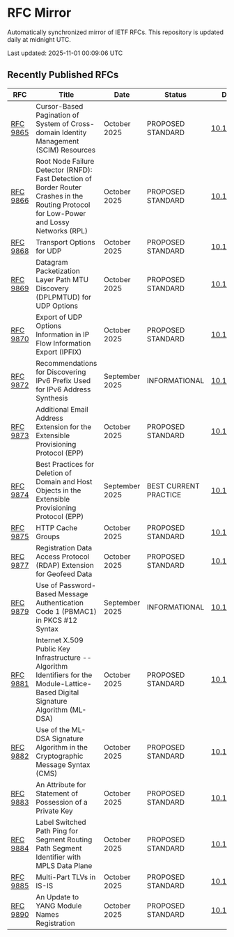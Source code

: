 # RFC Mirror

Automatically synchronized mirror of IETF RFCs. This repository is updated daily at midnight UTC.

Last updated: 2025-11-01 00:09:06 UTC

## Recently Published RFCs

| RFC | Title | Date | Status | DOI |
|-----|-------|------|--------|-----|
| [RFC 9865](rfcs/rfc9865.txt) | Cursor-Based Pagination of System of Cross-domain Identity Management (SCIM) Resources | October 2025 | PROPOSED STANDARD | [10.17487](https://doi.org/10.17487/RFC9865) |
| [RFC 9866](rfcs/rfc9866.txt) | Root Node Failure Detector (RNFD): Fast Detection of Border Router Crashes in the Routing Protocol for Low-Power and Lossy Networks (RPL) | October 2025 | PROPOSED STANDARD | [10.17487](https://doi.org/10.17487/RFC9866) |
| [RFC 9868](rfcs/rfc9868.txt) | Transport Options for UDP | October 2025 | PROPOSED STANDARD | [10.17487](https://doi.org/10.17487/RFC9868) |
| [RFC 9869](rfcs/rfc9869.txt) | Datagram Packetization Layer Path MTU Discovery (DPLPMTUD) for UDP Options | October 2025 | PROPOSED STANDARD | [10.17487](https://doi.org/10.17487/RFC9869) |
| [RFC 9870](rfcs/rfc9870.txt) | Export of UDP Options Information in IP Flow Information Export (IPFIX) | October 2025 | PROPOSED STANDARD | [10.17487](https://doi.org/10.17487/RFC9870) |
| [RFC 9872](rfcs/rfc9872.txt) | Recommendations for Discovering IPv6 Prefix Used for IPv6 Address Synthesis | September 2025 | INFORMATIONAL | [10.17487](https://doi.org/10.17487/RFC9872) |
| [RFC 9873](rfcs/rfc9873.txt) | Additional Email Address Extension for the Extensible Provisioning Protocol (EPP) | October 2025 | PROPOSED STANDARD | [10.17487](https://doi.org/10.17487/RFC9873) |
| [RFC 9874](rfcs/rfc9874.txt) | Best Practices for Deletion of Domain and Host Objects in the Extensible Provisioning Protocol (EPP) | September 2025 | BEST CURRENT PRACTICE | [10.17487](https://doi.org/10.17487/RFC9874) |
| [RFC 9875](rfcs/rfc9875.txt) | HTTP Cache Groups | October 2025 | PROPOSED STANDARD | [10.17487](https://doi.org/10.17487/RFC9875) |
| [RFC 9877](rfcs/rfc9877.txt) | Registration Data Access Protocol (RDAP) Extension for Geofeed Data | October 2025 | PROPOSED STANDARD | [10.17487](https://doi.org/10.17487/RFC9877) |
| [RFC 9879](rfcs/rfc9879.txt) | Use of Password-Based Message Authentication Code 1 (PBMAC1) in PKCS #12 Syntax | September 2025 | INFORMATIONAL | [10.17487](https://doi.org/10.17487/RFC9879) |
| [RFC 9881](rfcs/rfc9881.txt) | Internet X.509 Public Key Infrastructure -- Algorithm Identifiers for the Module-Lattice-Based Digital Signature Algorithm (ML-DSA) | October 2025 | PROPOSED STANDARD | [10.17487](https://doi.org/10.17487/RFC9881) |
| [RFC 9882](rfcs/rfc9882.txt) | Use of the ML-DSA Signature Algorithm in the Cryptographic Message Syntax (CMS) | October 2025 | PROPOSED STANDARD | [10.17487](https://doi.org/10.17487/RFC9882) |
| [RFC 9883](rfcs/rfc9883.txt) | An Attribute for Statement of Possession of a Private Key | October 2025 | PROPOSED STANDARD | [10.17487](https://doi.org/10.17487/RFC9883) |
| [RFC 9884](rfcs/rfc9884.txt) | Label Switched Path Ping for Segment Routing Path Segment Identifier with MPLS Data Plane | October 2025 | PROPOSED STANDARD | [10.17487](https://doi.org/10.17487/RFC9884) |
| [RFC 9885](rfcs/rfc9885.txt) | Multi-Part TLVs in IS-IS | October 2025 | PROPOSED STANDARD | [10.17487](https://doi.org/10.17487/RFC9885) |
| [RFC 9890](rfcs/rfc9890.txt) | An Update to YANG Module Names Registration | October 2025 | PROPOSED STANDARD | [10.17487](https://doi.org/10.17487/RFC9890) |
